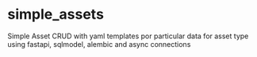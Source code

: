 # simple_assets

Simple Asset CRUD with yaml templates por particular data for asset type using fastapi, sqlmodel, alembic and async connections
